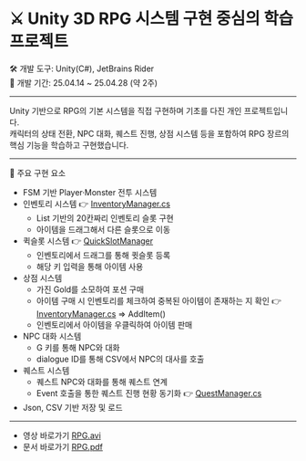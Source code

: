 # ⚔️ Unity 3D RPG 시스템 구현 중심의 학습 프로젝트
🛠 개발 도구: Unity(C#), JetBrains Rider <br/>
📆 개발 기간: 25.04.14 ~ 25.04.28 (약 2주) <br/>
___
Unity 기반으로 RPG의 기본 시스템을 직접 구현하며 기초를 다진 개인 프로젝트입니다. <br/>
캐릭터의 상태 전환, NPC 대화, 퀘스트 진행, 상점 시스템 등을 포함하여 RPG 장르의 핵심 기능을 학습하고 구현했습니다. <br/>
___
🔑 주요 구현 요소
* FSM 기반 Player·Monster 전투 시스템
* 인벤토리 시스템 👉 [InventoryManager.cs](https://github.com/KimJinSu-Git/3D_Personal_Project/blob/main/3D_Project_RPG/Assets/Scripts/Item/Inventory/InventoryManager.cs)
  * List 기반의 20칸짜리 인벤토리 슬롯 구현 
  * 아이템을 드래그해서 다른 슬롯으로 이동
* 퀵슬롯 시스템 👉 [QuickSlotManager](https://github.com/KimJinSu-Git/3D_Personal_Project/blob/main/3D_Project_RPG/Assets/Scripts/Item/Inventory/QuickSlotManager.cs)
  * 인벤토리에서 드래그를 통해 큇슬롯 등록
  * 해당 키 입력을 통해 아이템 사용
* 상점 시스템
  * 가진 Gold를 소모하여 포션 구매
  * 아이템 구매 시 인벤토리를 체크하여 중복된 아이템이 존재하는 지 확인 👉 [InventoryManager.cs](https://github.com/KimJinSu-Git/3D_Personal_Project/blob/main/3D_Project_RPG/Assets/Scripts/Item/Inventory/InventoryManager.cs) => AddItem()
  * 인벤토리에서 아이템을 우클릭하여 아이템 판매
* NPC 대화 시스템
  * G 키를 통해 NPC와 대화
  * dialogue ID를 통해 CSV에서 NPC의 대사를 호출
* 퀘스트 시스템
  * 퀘스트 NPC와 대화를 통해 퀘스트 연계
  * Event 호출을 통한 퀘스트 진행 현황 동기화 👉 [QuestManager.cs](https://github.com/KimJinSu-Git/3D_Personal_Project/blob/main/3D_Project_RPG/Assets/Scripts/Quest/QuestManager.cs)
* Json, CSV 기반 저장 및 로드
___
* 영상 바로가기 [RPG.avi](https://drive.google.com/file/d/1ft5Vmcbp2HLU-rUg7bm2hKi7oNjKIkEu/view?usp=drive_link)
* 문서 바로가기 [RPG.pdf](https://drive.google.com/file/d/1HnQlISH36RC1Cdsj5P0eS_aId1hCV_Jg/view?usp=drive_link)
